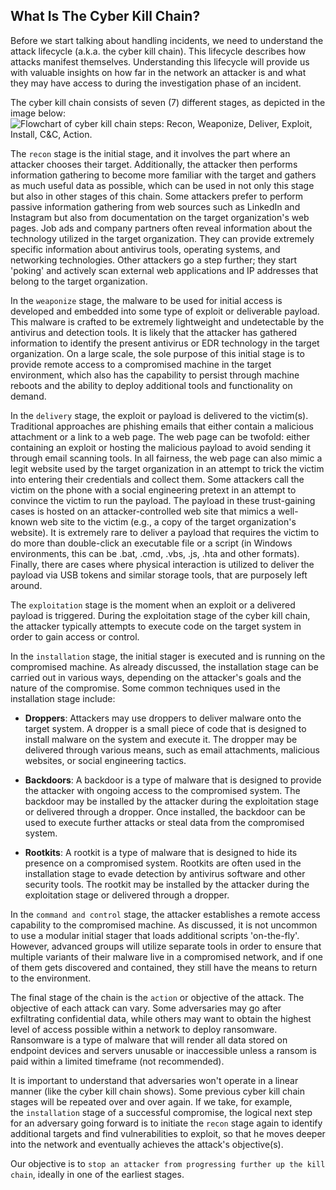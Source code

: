 
## What Is The Cyber Kill Chain?

Before we start talking about handling incidents, we need to understand the attack lifecycle (a.k.a. the cyber kill chain). This lifecycle describes how attacks manifest themselves. Understanding this lifecycle will provide us with valuable insights on how far in the network an attacker is and what they may have access to during the investigation phase of an incident.

The cyber kill chain consists of seven (7) different stages, as depicted in the image below: ![Flowchart of cyber kill chain steps: Recon, Weaponize, Deliver, Exploit, Install, C&C, Action.](https://academy.hackthebox.com/storage/modules/148/Cyber_kill_chain.png)

The `recon` stage is the initial stage, and it involves the part where an attacker chooses their target. Additionally, the attacker then performs information gathering to become more familiar with the target and gathers as much useful data as possible, which can be used in not only this stage but also in other stages of this chain. Some attackers prefer to perform passive information gathering from web sources such as LinkedIn and Instagram but also from documentation on the target organization's web pages. Job ads and company partners often reveal information about the technology utilized in the target organization. They can provide extremely specific information about antivirus tools, operating systems, and networking technologies. Other attackers go a step further; they start 'poking' and actively scan external web applications and IP addresses that belong to the target organization.

In the `weaponize` stage, the malware to be used for initial access is developed and embedded into some type of exploit or deliverable payload. This malware is crafted to be extremely lightweight and undetectable by the antivirus and detection tools. It is likely that the attacker has gathered information to identify the present antivirus or EDR technology in the target organization. On a large scale, the sole purpose of this initial stage is to provide remote access to a compromised machine in the target environment, which also has the capability to persist through machine reboots and the ability to deploy additional tools and functionality on demand.

In the `delivery` stage, the exploit or payload is delivered to the victim(s). Traditional approaches are phishing emails that either contain a malicious attachment or a link to a web page. The web page can be twofold: either containing an exploit or hosting the malicious payload to avoid sending it through email scanning tools. In all fairness, the web page can also mimic a legit website used by the target organization in an attempt to trick the victim into entering their credentials and collect them. Some attackers call the victim on the phone with a social engineering pretext in an attempt to convince the victim to run the payload. The payload in these trust-gaining cases is hosted on an attacker-controlled web site that mimics a well-known web site to the victim (e.g., a copy of the target organization's website). It is extremely rare to deliver a payload that requires the victim to do more than double-click an executable file or a script (in Windows environments, this can be .bat, .cmd, .vbs, .js, .hta and other formats). Finally, there are cases where physical interaction is utilized to deliver the payload via USB tokens and similar storage tools, that are purposely left around.

The `exploitation` stage is the moment when an exploit or a delivered payload is triggered. During the exploitation stage of the cyber kill chain, the attacker typically attempts to execute code on the target system in order to gain access or control.

In the `installation` stage, the initial stager is executed and is running on the compromised machine. As already discussed, the installation stage can be carried out in various ways, depending on the attacker's goals and the nature of the compromise. Some common techniques used in the installation stage include:

- **Droppers**: Attackers may use droppers to deliver malware onto the target system. A dropper is a small piece of code that is designed to install malware on the system and execute it. The dropper may be delivered through various means, such as email attachments, malicious websites, or social engineering tactics.
    
- **Backdoors**: A backdoor is a type of malware that is designed to provide the attacker with ongoing access to the compromised system. The backdoor may be installed by the attacker during the exploitation stage or delivered through a dropper. Once installed, the backdoor can be used to execute further attacks or steal data from the compromised system.
    
- **Rootkits**: A rootkit is a type of malware that is designed to hide its presence on a compromised system. Rootkits are often used in the installation stage to evade detection by antivirus software and other security tools. The rootkit may be installed by the attacker during the exploitation stage or delivered through a dropper.
    

In the `command and control` stage, the attacker establishes a remote access capability to the compromised machine. As discussed, it is not uncommon to use a modular initial stager that loads additional scripts 'on-the-fly'. However, advanced groups will utilize separate tools in order to ensure that multiple variants of their malware live in a compromised network, and if one of them gets discovered and contained, they still have the means to return to the environment.

The final stage of the chain is the `action` or objective of the attack. The objective of each attack can vary. Some adversaries may go after exfiltrating confidential data, while others may want to obtain the highest level of access possible within a network to deploy ransomware. Ransomware is a type of malware that will render all data stored on endpoint devices and servers unusable or inaccessible unless a ransom is paid within a limited timeframe (not recommended).

It is important to understand that adversaries won't operate in a linear manner (like the cyber kill chain shows). Some previous cyber kill chain stages will be repeated over and over again. If we take, for example, the `installation` stage of a successful compromise, the logical next step for an adversary going forward is to initiate the `recon` stage again to identify additional targets and find vulnerabilities to exploit, so that he moves deeper into the network and eventually achieves the attack's objective(s).

Our objective is to `stop an attacker from progressing further up the kill chain`, ideally in one of the earliest stages.
